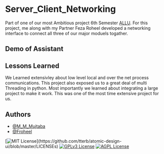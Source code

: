 
# Server_Client_Networking

Part of one of our most Ambitious project 6th Semester [ALLU](https://github.com/hamza-murad/AALU). For this project, me along with my Partner Feza Roheel developed a networking interface to connect all three of our major moduels togather.


## Demo of Assistant



  
## Lessons Learned

We Learned extensivley about low level local and over the net process communications. This project also exposed us to a great deal of multi Threading in python. Most importantly we learned about integrating a large project to make it work. This was one of the most time extensive project for us.
## Authors

- [@M_M_Mujtaba](https://twitter.com/M_M_Mujtaba)
- [@Froheel](https://github.com/froheel)



[![MIT License](https://img.shields.io/apm/l/atomic-design-ui.svg?)](https://github.com/tterb/atomic-design-ui/blob/master/LICENSEs)
[![GPLv3 License](https://img.shields.io/badge/License-GPL%20v3-yellow.svg)](https://opensource.org/licenses/)
[![AGPL License](https://img.shields.io/badge/license-AGPL-blue.svg)](http://www.gnu.org/licenses/agpl-3.0)

  
